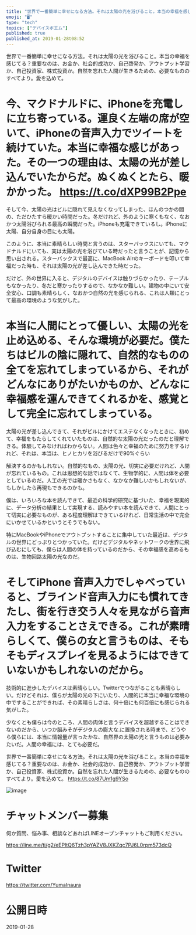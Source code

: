 ```yaml
---
title: "世界で一番簡単に幸せになる方法。それは太陽の光を浴びること。本当の幸福を感じてる？重要なのは、お金か、社会的成功か、自己啓発か、アウトプット"
emoji: "🖥"
type: "tech"
topics: ["デバイスポエム"]
published: true
published_at: 2019-01-28t08:52
---
```


世界で一番簡単に幸せになる方法。それは太陽の光を浴びること。本当の幸福を感じてる？重要なのは、お金か、社会的成功か、自己啓発か、アウトプット学習か、自己投資家、株式投資か。自然を忘れた人間が生きるための、必要なもののすべてより。愛を込めて。


# 今、マクドナルドに、iPhoneを充電しに立ち寄っている。運良く左端の席が空いて、iPhoneの音声入力でツイートを続けていた。本当に幸福な感じがあった。その一つの理由は、太陽の光が差し込んでいたからだ。ぬくぬくとたら、暖かかった。 https://t.co/dXP99B2Ppe

そして今、太陽の光はビルに隠れて見えなくなってしまった、ほんのつかの間の、ただひたすら暖かい時間だった。冬だけれど、外のように寒くもなく、なおかつ太陽浴びられる最高の瞬間だった。iPhoneも充電できているし。iPhoneに太陽、自分自身の目にも太陽。

このように、本当に素晴らしい時間と言うのは、スターバックスにいても、マクドナルドにいても、実は太陽の光を浴びている時だったと言うことが、記憶から思い出される。スターバックスで最高に、MacBook Airのキーボードを叩いて幸福だった時も、それは太陽の光が差し込んできた時だった。

だけど、外の世界に入ると、デジタルのデバイスは触りづらかったり、テーブルもなかったり、冬だと寒かったりするので、なかなか難しい。建物の中にいて安全安心、口調も素晴らしく、なおかつ自然の光を感じられる、これは人類にとって最高の環境のような気がした。

# 本当に人間にとって優しい、太陽の光を止め込める、そんな環境が必要だ。僕たちはビルの陰に隠れて、自然的なものの全てを忘れてしまっているから、それがどんなにありがたいかものか、どんなに幸福感を運んできてくれるかを、感覚として完全に忘れてしまっている。

太陽の光が差し込んできて、それがビルにかけてエステなくなったときに、初めて、幸福をもたらしてくれていたものは、自然的な太陽の光だったのだと理解できる。体験してみなければわからない。人間は色々と幸福のために努力をするけれど、それは、本当は、ヒノヒカリを浴びるだけで90%ぐらい

解決するのかもしれない。自然的なもの、太陽の光、切実に必要だけれど、人間が忘れているもの。これは思想的な話ではなくて、生物学的に、人間は体を必要としているのだ。人工の光では暖かさもなく、なかなか難しいかもしれないが、もしかしたら再現もできるのかも。

僕は、いろいろな本を読んできて、最近の科学的研究に基づいた、幸福を現実的に、データ分析の結果として実現する、読みやすい本を読んできて、人間にとって切実に必要なものが、ある程度理解はできているけれど、日常生活の中で完全にいかせているかというとそうでもない。

特にMacBookやiPhoneでアウトプットすることに集中していた最近は、デジタルの世界にどっぷりとつかっていた。だけどデジタルやネットワークの世界に飛び込むにしても、僕らは人間の体を持っているのだから、その幸福感を高めるものは、生物回路太陽の光なのだ。

# そしてiPhone 音声入力でしゃべっていると、ブラインド音声入力にも慣れてきたし、街を行き交う人々を見ながら音声入力をすることさえできる。これが素晴らしくて、僕らの女と言うものは、そもそもディスプレイを見るようにはできていないかもしれないのだから。

技術的に進歩したデバイスは素晴らしい。Twitterでつながることも素晴らしい。だけどそれは、僕らが太陽の光の下にいたり、人間的に本当に幸福な環境の中ですることができれば、その素晴らしさは、何十倍にも何百倍にも感じられる気がした。

少なくとも僕らは今のところ、人間の肉体と言うデバイスを超越することはできないのだから、いつか脳みそがデジタルの膨大な.に置換される時まで、どうやら僕らには、本当に情報量が言ったかな、自然界の太陽の光と言うものは必要みたいだ。人間の幸福には、とても必要だ。

世界で一番簡単に幸せになる方法。それは太陽の光を浴びること。本当の幸福を感じてる？重要なのは、お金か、社会的成功か、自己啓発か、アウトプット学習か、自己投資家、株式投資か。自然を忘れた人間が生きるための、必要なもののすべてより。愛を込めて。 https://t.co/87Um1g9YSo

![image](https://user-images.githubusercontent.com/13635059/51808644-e531bb00-22d9-11e9-87c1-629b6402adbc.png)








<!-- Update From Qiita API -->

# チャットメンバー募集


何か質問、悩み事、相談などあればLINEオープンチャットもご利用ください。

https://line.me/ti/g2/eEPltQ6Tzh3pYAZV8JXKZqc7PJ6L0rpm573dcQ





# Twitter


https://twitter.com/YumaInaura


<!-- Update From Qiita API -->



# 公開日時

2019-01-28
